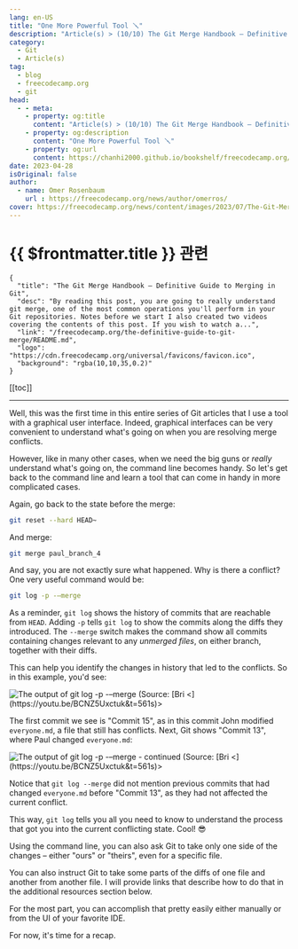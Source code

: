 ```yaml
---
lang: en-US
title: "One More Powerful Tool 🪛"
description: "Article(s) > (10/10) The Git Merge Handbook – Definitive Guide to Merging in Git"
category:
  - Git
  - Article(s)
tag:
  - blog
  - freecodecamp.org
  - git
head:
  - - meta:
    - property: og:title
      content: "Article(s) > (10/10) The Git Merge Handbook – Definitive Guide to Merging in Git"
    - property: og:description
      content: "One More Powerful Tool 🪛"
    - property: og:url
      content: https://chanhi2000.github.io/bookshelf/freecodecamp.org/the-definitive-guide-to-git-merge/one-more-powerful-tool.html
date: 2023-04-28
isOriginal: false
author:
  - name: Omer Rosenbaum
    url : https://freecodecamp.org/news/author/omerros/
cover: https://freecodecamp.org/news/content/images/2023/07/The-Git-Merge-Handbook-Book-Cover.png
---
```


# {{ $frontmatter.title }} 관련

```component VPCard
{
  "title": "The Git Merge Handbook – Definitive Guide to Merging in Git",
  "desc": "By reading this post, you are going to really understand git merge, one of the most common operations you'll perform in your Git repositories. Notes before we start I also created two videos covering the contents of this post. If you wish to watch a...",
  "link": "/freecodecamp.org/the-definitive-guide-to-git-merge/README.md",
  "logo": "https://cdn.freecodecamp.org/universal/favicons/favicon.ico",
  "background": "rgba(10,10,35,0.2)"
}
```

[[toc]]

---

<SiteInfo
  name="The Git Merge Handbook – Definitive Guide to Merging in Git"
  desc="By reading this post, you are going to really understand git merge, one of the most common operations you'll perform in your Git repositories. Notes before we start I also created two videos covering the contents of this post. If you wish to watch a..."
  url="https://freecodecamp.org/news/the-definitive-guide-to-git-merge#heading-one-more-powerful-tool"
  logo="https://cdn.freecodecamp.org/universal/favicons/favicon.ico"
  preview="https://freecodecamp.org/news/content/images/2023/07/The-Git-Merge-Handbook-Book-Cover.png"/>

Well, this was the first time in this entire series of Git articles that I use a tool with a graphical user interface. Indeed, graphical interfaces can be very convenient to understand what's going on when you are resolving merge conflicts.

However, like in many other cases, when we need the big guns or *really* understand what's going on, the command line becomes handy. So let's get back to the command line and learn a tool that can come in handy in more complicated cases.

Again, go back to the state before the merge:

```sh
git reset --hard HEAD~
```

And merge:

```sh
git merge paul_branch_4
```

And say, you are not exactly sure what happened. Why is there a conflict? One very useful command would be:

```sh
git log -p -–merge
```

As a reminder, `git log` shows the history of commits that are reachable from `HEAD`. Adding `-p` tells `git log` to show the commits along the diffs they introduced. The `--merge` switch makes the command show all commits containing changes relevant to any *unmerged files*, on either branch, together with their diffs.

This can help you identify the changes in history that led to the conflicts. So in this example, you'd see:

![The output of `git log -p -–merge` (Source: [Bri<br/><](https://<FontIcon icon="fa-brands fa-youtube"/>youtu.be/BCNZ5Uxctuk&t=561s)>](https://freecodecamp.org/news/content/images/2023/04/image-323.png)

The first commit we see is "Commit 15", as in this commit John modified <FontIcon icon="fa-brands fa-markdown"/>`everyone.md`, a file that still has conflicts. Next, Git shows "Commit 13", where Paul changed <FontIcon icon="fa-brands fa-markdown"/>`everyone.md`:

![The output of `git log -p -–merge` - continued (Source: [Bri<br/><](https://<FontIcon icon="fa-brands fa-youtube"/>youtu.be/BCNZ5Uxctuk&t=561s)>](https://freecodecamp.org/news/content/images/2023/04/image-324.png)

Notice that `git log --merge` did not mention previous commits that had changed <FontIcon icon="fa-brands fa-markdown"/>`everyone.md` before "Commit 13", as they had not affected the current conflict.

This way, `git log` tells you all you need to know to understand the process that got you into the current conflicting state. Cool! 😎

Using the command line, you can also ask Git to take only one side of the changes – either "ours" or "theirs", even for a specific file.

You can also instruct Git to take some parts of the diffs of one file and another from another file. I will provide links that describe how to do that in the additional resources section below.

For the most part, you can accomplish that pretty easily either manually or from the UI of your favorite IDE.

For now, it's time for a recap.
